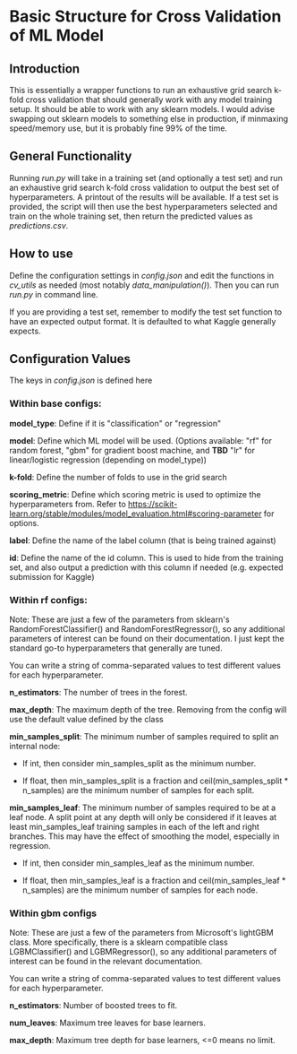 # Basic Structure for Cross Validation of ML Model

## Introduction

This is essentially a wrapper functions to run an exhaustive grid search 
k-fold cross validation that should generally work with any model training 
setup. It should be able to work with any sklearn models. I would advise 
swapping out sklearn models to something else in production, if minmaxing 
speed/memory use, but it is probably fine 99% of the time. 

## General Functionality 

Running *run.py* will take in a training set (and optionally a test set) and 
run an exhaustive grid search k-fold cross validation to output the best set 
of hyperparameters. A printout of the results will be available. If a test set 
is provided, the script will then use the best hyperparameters selected and 
train on the whole training set, then return the predicted values 
as *predictions.csv*.

## How to use

Define the configuration settings in *config.json* and edit the functions in
*cv_utils* as needed (most notably *data_manipulation()*). Then you can run 
*run.py* in command line. 

If you are providing a test set, remember to modify the test set function 
to have an expected output format. It is defaulted to what Kaggle generally 
expects. 

## Configuration Values

The keys in *config.json* is defined here

### Within base configs:

**model_type**: Define if it is "classification" or "regression"

**model**: Define which ML model will be used. (Options available: "rf" for 
random forest, "gbm" for gradient boost machine, and **TBD** "lr" for 
linear/logistic regression (depending on model_type))

**k-fold**: Define the number of folds to use in the grid search

**scoring_metric**: Define which scoring metric is used to optimize the 
hyperparameters from. Refer to 
https://scikit-learn.org/stable/modules/model_evaluation.html#scoring-parameter 
for options.

**label**: Define the name of the label column (that is being trained against)

**id**: Define the name of the id column. This is used to hide from the 
training set, and also output a prediction with this column if needed 
(e.g. expected submission for Kaggle)

### Within rf configs:

Note: These are just a few of the parameters from sklearn's 
RandomForestClassifier() and RandomForestRegressor(), so any additional 
parameters of interest can be found on their documentation. I just kept the 
standard go-to hyperparameters that generally are tuned.

You can write a string of comma-separated values to test different values for 
each hyperparameter. 

**n_estimators**: The number of trees in the forest. 

**max_depth**: The maximum depth of the tree. Removing from the config will 
use the default value defined by the class

**min_samples_split**: The minimum number of samples required to split an 
internal node:

* If int, then consider min_samples_split as the minimum number.

* If float, then min_samples_split is a fraction and ceil(min_samples_split * 
n_samples) are the minimum number of samples for each split.

**min_samples_leaf**: The minimum number of samples required to be at a leaf 
node. A split point at any depth will only be considered if it leaves at 
least min_samples_leaf training samples in each of the left and right 
branches. This may have the effect of smoothing the model, especially in 
regression.

* If int, then consider min_samples_leaf as the minimum number.

* If float, then min_samples_leaf is a fraction and ceil(min_samples_leaf * 
n_samples) are the minimum number of samples for each node.

### Within gbm configs

Note: These are just a few of the parameters from Microsoft's lightGBM class. 
More specifically, there is a sklearn compatible class LGBMClassifier() and 
LGBMRegressor(), so any additional parameters of interest can be found in the 
relevant documentation. 

You can write a string of comma-separated values to test different values for 
each hyperparameter. 

**n_estimators**: Number of boosted trees to fit.

**num_leaves**: Maximum tree leaves for base learners.

**max_depth**: Maximum tree depth for base learners, <=0 means no limit.
